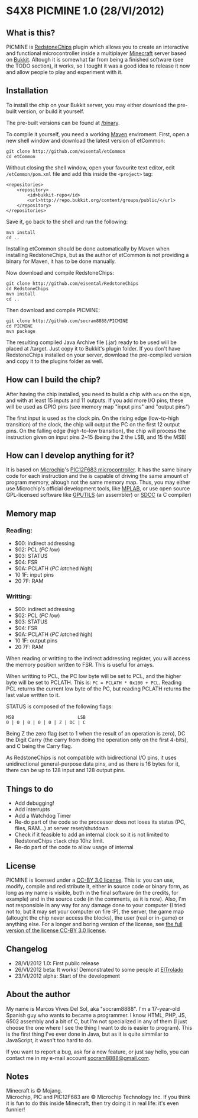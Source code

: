 S4X8 PICMINE 1.0 (28/VI/2012)
=============================

What is this?
-------------

PICMINE is [RedstoneChips] plugin which allows you to create an interactive and functional microcontroller inside a multiplayer [Minecraft] server based on [Bukkit]. Altough it is somewhat far from being a finished software (see the TODO section), it works, so I tought it was a good idea to release it now and allow people to play and experiment with it.

Installation
------------

To install the chip on your Bukkit server, you may either download the pre-built version, or build it yourself.

The pre-built versions can be found at [/binary].

To compile it yourself, you need a working [Maven] enviroment. First, open a new shell window and download the latest version of etCommon:

	git clone http://github.com/eisental/etCommon
	cd etCommon

Without closing the shell window, open your favourite text editor, edit `/etCommon/pom.xml` file and add this inside the `<project>` tag:

	<repositories>
		<repository>
			<id>bukkit-repo</id>
			<url>http://repo.bukkit.org/content/groups/public/</url>
		</repository>
	</repositories>

Save it, go back to the shell and run the following:

	mvn install
	cd ..
	
Installing etCommon should be done automatically by Maven when installing RedstoneChips, but as the author of etCommon is not providing a binary for Maven, it has to be done manually.

Now download and compile RedstoneChips:
	
	git clone http://github.com/eisental/RedstoneChips
	cd RedstoneChips
	mvn install
	cd ..
	
Then download and compile PICMINE:

	git clone http://github.com/socram8888/PICMINE
	cd PICMINE
	mvn package
	
The resulting compiled Java Archive file (.jar) ready to be used will be placed at /target. Just copy it to Bukkit's plugin folder. If you don't have RedstoneChips installed on your server, download the pre-compiled version and copy it to the plugins folder as well.

How can I build the chip?
-------------------------

After having the chip installed, you need to build a chip with `mcu` on the sign, and with at least 15 inputs and 11 outputs. If you add more I/O pins, these will be used as GPIO pins (see memory map "input pins" and "output pins")

The first input is used as the clock pin. On the rising edge (low-to-high transition) of the clock, the chip will output the PC on the first 12 output pins. On the falling edge (high-to-low transition), the chip will process the instruction given on input pins 2~15 (being the 2 the LSB, and 15 the MSB)

How can I develop anything for it?
----------------------------------

It is based on [Microchip]'s [PIC12F683 microcontroller]. It has the same binary code for each instruction and the is capable of driving the same amount of program memory, altough not the same memory map. Thus, you may either use Microchip's official development tools, like [MPLAB], or use open source GPL-licensed software like [GPUTILS] (an assembler) or [SDCC] (a C compiler)

Memory map
----------

### Reading:
 * $00: indirect addressing
 * $02: PCL (*PC l*ow)
 * $03: STATUS
 * $04: FSR
 * $0A: PCLATH (*PC lat*ched *h*igh)
 * $10~$1F: input pins
 * $20~$7F: RAM

### Writting:
 * $00: indirect addressing
 * $02: PCL (*PC l*ow)
 * $03: STATUS
 * $04: FSR
 * $0A: PCLATH (*PC lat*ched *h*igh)
 * $10~$1F: output pins
 * $20~$7F: RAM

When reading or writting to the indirect addressing register, you will access the memory position written to FSR. This is useful for arrays.

When writting to PCL, the PC low byte will be set to PCL, and the higher byte will be set to PCLATH. This is: `PC = PCLATH * 0x100 + PCL`. Reading PCL returns the current low byte of the PC, but reading PCLATH returns the last value written to it.

STATUS is composed of the following flags:

	MSB                        LSB
	0 | 0 | 0 | 0 | 0 | Z | DC | C

Being Z the zero flag (set to 1 when the result of an operation is zero), DC the Digit Carry (the carry from doing the operation only on the first 4-bits), and C being the Carry flag.

As RedstoneChips is not compatible with bidirectional I/O pins, it uses unidirectional general-purpose data pins, and as there is 16 bytes for it, there can be up to 128 input and 128 output pins.

Things to do
------------

 * Add debugging!
 * Add interrupts
 * Add a Watchdog Timer
 * Re-do part of the code so the processor does not loses its status (PC, files, RAM...) at server reset/shutdown
 * Check if it feasible to add an internal clock so it is not limited to RedstoneChips `clock` chip 10hz limit.
 * Re-do part of the code to allow usage of internal 

License
-----

PICMINE is licensed under a [CC-BY 3.0 license]. This is: you can use, modify, compile and redistribute it, either in source code or binary form, as long as my name is visible, both in the final software (in the credits, for example) and in the source code (in the comments, as it is now). Also, I'm not responsible in any way for any damage done to your computer (I tried not to, but it may set your computer on fire :P), the server, the game map (altought the chip never access the blocks), the user (real or in-game) or anything else. For a longer and boring version of the license, see [the full version of the license CC-BY 3.0 license].

Changelog
---------
 * 28/VI/2012 1.0: First public release
 * 26/VI/2012 beta: It works! Demonstrated to some people at [ElTrolado]
 * 23/VI/2012 alpha: Start of the development

About the author
----------------

My name is Marcos Vives Del Sol, aka "socram8888". I'm a 17-year-old Spanish guy who wants to became a programmer. I know HTML, PHP, JS, 6502 assembly and a bit of C, but I'm not specialized in any of them (I just choose the one where I see the thing I want to do is easier to program). This is the first thing I've ever done in Java, but as it is quite simmilar to JavaScript, it wasn't too hard to do.

If you want to report a bug, ask for a new feature, or just say hello, you can contact me in my e-mail account [socram8888@gmail.com].

Notes
-----

Minecraft is © Mojang.  
Microchip, PIC and PIC12F683 are © Microchip Technology Inc. If you think it is fun to do this inside Minecraft, then try doing it in real life: it's even funnier!

  [/binary]: https://github.com/socram8888/PICMINE/tree/master/binary/
  [Bukkit]: http://bukkit.org/
  [CC-BY 3.0 license]: http://creativecommons.org/licenses/by-sa/3.0/
  [ElTrolado]: http://www.eltrolado.com/
  [GPUTILS]: http://gputils.sourceforge.net/
  [Maven]: http://maven.apache.org/
  [Microchip]: http://www.microchip.com/
  [Minecraft]: http://www.minecraft.net/
  [MPLAB]: http://www.microchip.com/stellent/idcplg?IdcService=SS_GET_PAGE&nodeId=1406&dDocName=en019469
  [PIC12F683 microcontroller]: http://www.microchip.com/wwwproducts/Devices.aspx?dDocName=en010115
  [RedstoneChips]: http://eisental.github.com/RedstoneChips/
  [SDCC]: http://sdcc.sourceforge.net/
  [socram8888@gmail.com]: mailto:socram8888@gmail.com
  [the full version of the license CC-BY 3.0 license]: http://creativecommons.org/licenses/by-sa/3.0/legalcode
